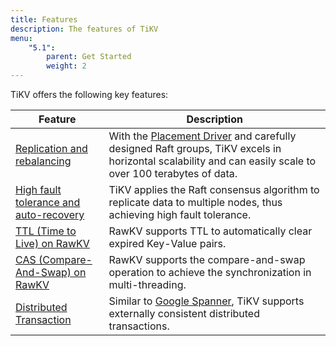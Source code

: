 ```yaml
---
title: Features
description: The features of TiKV
menu:
    "5.1":
        parent: Get Started
        weight: 2
---
```


TiKV offers the following key features:

| Feature                                                 | Description                                                                                                                                                                                             |
| ------------------------------------------------------- | ------------------------------------------------------------------------------------------------------------------------------------------------------------------------------------------------------- |
| [Replication and rebalancing](../replication-and-rebalancing)             | With the [Placement Driver](/docs/3.0/concepts/architecture#placement-driver) and carefully designed Raft groups, TiKV excels in horizontal scalability and can easily scale to over 100 terabytes of data. |
| [High fault tolerance and auto-recovery](../fault-tolerance) | TiKV applies the Raft consensus algorithm to replicate data to multiple nodes, thus achieving high fault tolerance.                                                                                              |
| [TTL (Time to Live) on RawKV](../ttl)                   | RawKV supports TTL to automatically clear expired Key-Value pairs.                                                                                                                  |
| [CAS (Compare-And-Swap) on RawKV](../cas)               | RawKV supports the compare-and-swap operation to achieve the synchronization in multi-threading.                                                                          |
| [Distributed Transaction](../distributed-dransaction)   | Similar to [Google Spanner](https://ai.google/research/pubs/pub39966), TiKV supports externally consistent distributed transactions.                                                                  |
